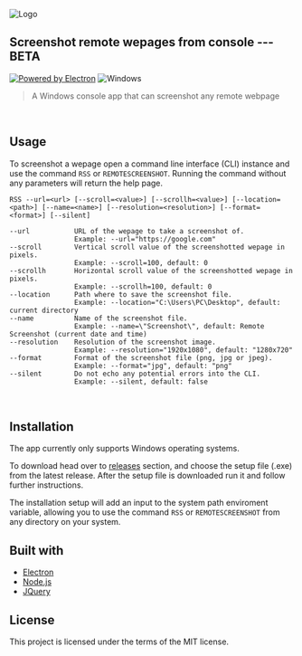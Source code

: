 ![Logo](https://i.imgur.com/AS7A6mv.png)
## Screenshot remote wepages from console --- __BETA__

[![Powered by Electron](https://i.imgur.com/MZqkD2n.png)](http://electronjs.org/) ![Windows](https://img.shields.io/badge/Windows-0078D6?style=for-the-badge&logo=windows&logoColor=white)
&nbsp;
>A Windows console app that can screenshot any remote webpage

&nbsp;
## Usage
To screenshot a wepage open a command line interface (CLI) instance and use the command `RSS` or `REMOTESCREENSHOT`. Running the command without any parameters will return the help page.

```
RSS --url=<url> [--scroll=<value>] [--scrollh=<value>] [--location=<path>] [--name=<name>] [--resolution=<resolution>] [--format=<format>] [--silent]

--url           URL of the wepage to take a screenshot of.
                Example: --url="https://google.com"
--scroll        Vertical scroll value of the screenshotted wepage in pixels.
                Example: --scroll=100, default: 0
--scrollh       Horizontal scroll value of the screenshotted wepage in pixels.
                Example: --scrollh=100, default: 0
--location      Path where to save the screenshot file.
                Example: --location="C:\Users\PC\Desktop", default: current directory
--name          Name of the screenshot file.
                Example: --name=\"Screenshot\", default: Remote Screenshot (current date and time)
--resolution    Resolution of the screenshot image.
                Example: --resolution="1920x1080", default: "1280x720"
--format        Format of the screenshot file (png, jpg or jpeg).
                Example: --format="jpg", default: "png"
--silent        Do not echo any potential errors into the CLI.
                Example: --silent, default: false
```

&nbsp;
## Installation

The app currently only supports Windows operating systems.

To download head over to [releases](https://github.com/Toxic48/Remote-Screenshot/releases) section, and choose the setup file (.exe) from the latest release.
After the setup file is downloaded run it and follow further instructions.

The installation setup will add an input to the system path enviroment variable, allowing you to use the command `RSS` or `REMOTESCREENSHOT` from any directory on your system.
&nbsp;
## Built with
- [Electron](https://www.electronjs.org/)
- [Node.js](http://nodejs.org)
- [JQuery](https://jquery.com/)
&nbsp;
## License

This project is licensed under the terms of the MIT license.